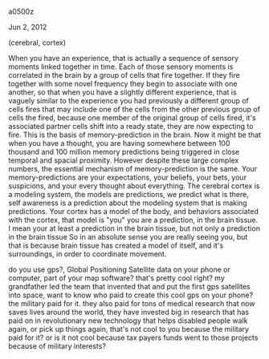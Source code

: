 a0500z

Jun 2, 2012

(cerebral, cortex)

When you have an experience, that is actually a sequence of sensory moments linked together in time. Each of those sensory moments is correlated in the brain by a group of cells that fire together. If they fire together with some novel frequency they begin to associate with one another, so that when you have a slightly different experience, that is vaguely similar to the experience you had previously a different group of cells fires that may include one of the cells from the other previous group of cells the fired, because one member of the original group of cells fired, it's associated partner cells shift into a ready state, they are now expecting to fire. This is the basis of memory-prediction in the brain. Now it might be that when you have a thought, you are having somewhere between 100 thousand and 100 million memory predictions being triggered in close temporal and spacial proximity. However despite these large complex numbers, the essential mechanism of memory-prediction is the same. Your memory-predictions are your expectations, your beliefs, your bets, your suspicions, and your every thought about everything. The cerebral cortex is a modeling system, the models are predictions, we predict what is there, self awareness is a prediction about the modeling system that is making predictions. Your cortex has a model of the body, and behaviors associated with the cortex, that model is "you" you are a prediction, in the brain tissue. I mean your at least a prediction in the brain tissue, but not only a prediction in the brain tissue
So in an absolute sense you are really seeing you, but that is because brain tissue has created a model of itself, and it's surroundings, in order to coordinate movement.

do you use gps?, Global Positioning Satellite data on your phone or computer, part of your map software? that's pretty cool right? my grandfather led the team that invented that and put the first gps satellites into space, want to know who paid to create this cool gps on your phone? the military paid for it. they also paid for tons of medical research that now saves lives around the world, they have invested big in research that has paid on in revolutionary new technology that helps disabled people walk again, or pick up things again, that's not cool to you because the military paid for it? or is it not cool because tax payers funds went to those projects because of military interests?

